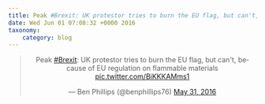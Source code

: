 ```yaml
---
title: Peak #Brexit: UK protestor tries to burn the EU flag, but can't, because of EU regulation on flammable materials http://twitter.com/FelicityMorse/status/737671953637638145/photo/1
date: Wed Jun 01 07:08:32 +0000 2016
taxonomy:
    category: blog
---
```

<blockquote class="twitter-tweet" align="center"><p lang="en" dir="ltr">Peak <a href="https://twitter.com/hashtag/Brexit?src=hash">#Brexit</a>: UK protestor tries to burn the EU flag, but can&#39;t, because of EU regulation on flammable materials <a href="http://twitter.com/FelicityMorse/status/737671953637638145/photo/1">pic.twitter.com/BiKKKAMms1</a></p>&mdash; Ben Phillips (@benphillips76) <a href="https://twitter.com/benphillips76/status/737703963252793345">May 31, 2016</a></blockquote>
